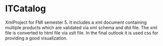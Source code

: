 # ITCatalog
XmlProject for FMI semester 5. It includes a xml document containing multiple products which are validated via xml schema and dtd file. The xml file is converted to html file via xslt file. In the final outlook it is used css for providing a good visualization.
